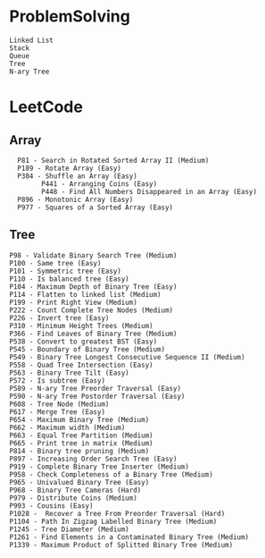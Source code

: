 # ProblemSolving
	Linked List
	Stack
	Queue
	Tree
	N-ary Tree

# LeetCode
## Array
      P81 - Search in Rotated Sorted Array II (Medium)  
      P189 - Rotate Array (Easy)
      P384 - Shuffle an Array (Easy)
			P441 - Arranging Coins (Easy)
			P448 - Find All Numbers Disappeared in an Array (Easy)
      P896 - Monotonic Array (Easy)
      P977 - Squares of a Sorted Array (Easy)


## Tree
	P98 - Validate Binary Search Tree (Medium)
	P100 - Same tree (Easy)
	P101 - Symmetric tree (Easy)
	P110 - Is balanced tree (Easy)
  	P104 - Maximum Depth of Binary Tree (Easy)
	P114 - Flatten to linked list (Medium)
	P199 - Print Right View (Medium)
	P222 - Count Complete Tree Nodes (Medium)
	P226 - Invert tree (Easy)
	P310 - Minimum Height Trees (Medium)
	P366 - Find Leaves of Binary Tree (Medium)
	P538 - Convert to greatest BST (Easy)
	P545 - Boundary of Binary Tree (Medium)
	P549 - Binary Tree Longest Consecutive Sequence II (Medium)
	P558 - Quad Tree Intersection (Easy)
	P563 - Binary Tree Tilt (Easy)
	P572 - Is subtree (Easy)
	P589 - N-ary Tree Preorder Traversal (Easy)
	P590 - N-ary Tree Postorder Traversal (Easy)
	P608 - Tree Node (Medium)
	P617 - Merge Tree (Easy)
	P654 - Maximum Binary Tree (Medium)
	P662 - Maximum width (Medium)
	P663 - Equal Tree Partition (Medium)
	P665 - Print tree in matrix (Medium)
	P814 - Binary tree pruning (Medium)
	P897 - Increasing Order Search Tree (Easy)
	P919 - Complete Binary Tree Inserter (Medium)  
	P958 - Check Completeness of a Binary Tree (Medium)
	P965 - Univalued Binary Tree (Easy)
	P968 - Binary Tree Cameras (Hard)
	P979 - Distribute Coins (Medium)
	P993 - Cousins (Easy)
	P1028 -  Recover a Tree From Preorder Traversal (Hard)
	P1104 - Path In Zigzag Labelled Binary Tree (Medium)
	P1245 - Tree Diameter (Medium)
	P1261 - Find Elements in a Contaminated Binary Tree (Medium)
	P1339 - Maximum Product of Splitted Binary Tree (Medium)
